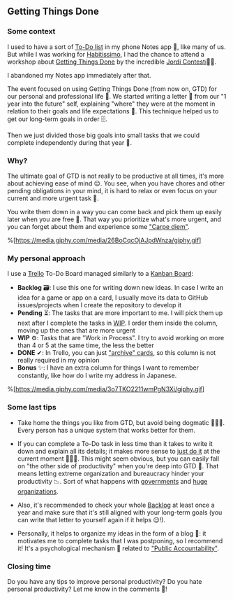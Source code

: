 ## Getting Things Done

### Some context

I used to have a sort of [To-Do list](https://en.wikipedia.org/wiki/Wikipedia:To-do_list) in my phone Notes app 📱, like many of us. But while I was working for [Habitissimo](https://www.habitissimo.es/empleo), I had the chance to attend a workshop about [Getting Things Done](https://en.wikipedia.org/wiki/Getting_Things_Done) by the incredible [Jordi Contestí](https://twitter.com/jordi_contesti)👨‍💻.

I abandoned my Notes app immediately after that.

The event focused on using Getting Things Done (from now on, GTD) for our personal and professional life 💪. We started writing a letter 📨 from our "1 year into the future" self, explaining "where" they were at the moment in relation to their goals and life expectations 🌟. This technique helped us to get our long-term goals in order 🗄.

Then we just divided those big goals into small tasks that we could complete independently during that year 📆.

### Why?

The ultimate goal of GTD is not really to be productive at all times, it's more about achieving ease of mind 😌. You see, when you have chores and other pending obligations in your mind, it is hard to relax or even focus on your current and more urgent task 🚨.

You write them down in a way you can come back and pick them up easily later when you are free 🤗. That way you prioritize what's more urgent, and you can forget about them and experience some ["Carpe diem"](https://en.wikipedia.org/wiki/Carpe_diem).

%[https://media.giphy.com/media/26BoCqcOjAJpdWnza/giphy.gif]

### My personal approach

I use a [Trello](https://trello.com/) To-Do Board managed similarly to a [Kanban Board](https://en.wikipedia.org/wiki/Kanban):

- **Backlog** 🗃: I use this one for writing down new ideas. In case I write an idea for a game or app on a card, I usually move its data to GitHub issues/projects when I create the repository to develop it
- **Pending** ⏳: The tasks that are more important to me. I will pick them up next after I complete the tasks in [WIP](https://en.wikipedia.org/wiki/Work_in_process). I order them inside the column, moving up the ones that are more urgent
- **WIP** ⚙: Tasks that are "Work in Process". I try to avoid working on more than 4 or 5 at the same time, the less the better
- **DONE** ✔: In Trello, you can just ["archive" cards](https://help.trello.com/article/795-archiving-and-deleting-cards#:~:text=Archive%20cards%20by%20clicking%20%22Archive,longer%20need%20on%20your%20board.), so this column is not really required in my opinion
- **Bonus** ✨: I have an extra column for things I want to remember constantly, like how do I write my address in Japanese.

%[https://media.giphy.com/media/3o7TKO2211wmPgN3Xi/giphy.gif]

### Some last tips

- Take home the things you like from GTD, but avoid being dogmatic 👩🏽‍🏫. Every person has a unique system that works better for them.

- If you can complete a To-Do task in less time than it takes to write it down and explain all its details; it makes more sense to [just do it](https://media.giphy.com/media/GcSqyYa2aF8dy/giphy.gif) at the current moment 💁🏼‍♀️. This might seem obvious, but you can easily fall on "the other side of productivity" when you're deep into GTD 🥴. That means letting extreme organization and bureaucracy hinder your productivity 📉. Sort of what happens with [governments](https://journals.sagepub.com/doi/pdf/10.1177/2158244012441603) and [huge organizations](https://news.ycombinator.com/item?id=16960479).

- Also, it's recommended to check your whole [Backlog](https://en.wikipedia.org/wiki/Scrum_software_development#Product_backlog) at least once a year and make sure that it's still aligned with your long-term goals (you can write that letter to yourself again if it helps 😉!).

- Personally, it helps to organize my ideas in the form of a blog 📃: it motivates me to complete tasks that I was postponing, so I recommend it! It's a psychological mechanism 🧠 related to ["Public Accountability"](https://soapboxhq.com/blog/management-skills/create-culture-accountability-workplace).

### Closing time

Do you have any tips to improve personal productivity? Do you hate personal productivity? Let me know in the comments 🤗!
